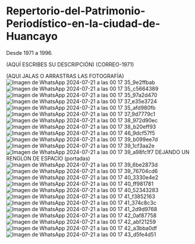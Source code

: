 # Repertorio-del-Patrimonio-Periodístico-en-la-ciudad-de-Huancayo
Desde 1971 a 1996.

(AQUÍ ESCRIBES SU DESCRIPCIÓN) (CORREO-1971)

(AQUI JALAS O ARRASTRAS LAS FOTOGRAFÍA)
![Imagen de WhatsApp 2024-07-21 a las 00 17 35_9e2ffbab](https://github.com/user-attachments/assets/0dfad0b1-eff0-4718-9bf7-e2ed4e54ed64)
![Imagen de WhatsApp 2024-07-21 a las 00 17 35_c5664389](https://github.com/user-attachments/assets/486e0944-0459-4bba-af0b-8127b64b813a)
![Imagen de WhatsApp 2024-07-21 a las 00 17 35_97a2d470](https://github.com/user-attachments/assets/bdd831c6-f79b-4a98-ad73-ca5aea614c59)
![Imagen de WhatsApp 2024-07-21 a las 00 17 37_e35e3724](https://github.com/user-attachments/assets/33e63574-d62c-4310-9056-9bccc9266c06)
![Imagen de WhatsApp 2024-07-21 a las 00 17 35_afd980fb](https://github.com/user-attachments/assets/522957d0-17d4-4093-85cd-88fa56d3c121)
![Imagen de WhatsApp 2024-07-21 a las 00 17 37_9d7779c1](https://github.com/user-attachments/assets/1b8c300d-656b-4729-9709-7e347222aaf6)
![Imagen de WhatsApp 2024-07-21 a las 00 17 38_972d90ec](https://github.com/user-attachments/assets/0a7d8a0f-a5ed-40c7-bd5c-5350fb197c56)
![Imagen de WhatsApp 2024-07-21 a las 00 17 38_b20eff93](https://github.com/user-attachments/assets/b794634b-ee90-4886-8d50-a53919a2cc03)
![Imagen de WhatsApp 2024-07-21 a las 00 17 46_9dcf57f5](https://github.com/user-attachments/assets/730105e1-6a40-4d0a-95c7-bb95d154fa4f)
![Imagen de WhatsApp 2024-07-21 a las 00 17 39_b099ee7d](https://github.com/user-attachments/assets/f725646c-cd36-4307-bb69-1ffb94d866a3)
![Imagen de WhatsApp 2024-07-21 a las 00 17 39_1cf3aa2e](https://github.com/user-attachments/assets/403273b4-caec-4c8a-a4f3-7ab159022898)
![Imagen de WhatsApp 2024-07-21 a las 00 17 39_a98fc1f7](https://github.com/user-attachments/assets/993e5b15-3f5b-4dea-8387-5f7cf8580718)
DEJANDO UN RENGLON DE ESPACIO (portadas)
![Imagen de WhatsApp 2024-07-21 a las 00 17 39_6be2873d](https://github.com/user-attachments/assets/3329ad22-7347-4724-a20a-60bf767bbfd5)
![Imagen de WhatsApp 2024-07-21 a las 00 17 39_76704cd6](https://github.com/user-attachments/assets/ae6eee26-e228-4bf8-b3e7-53d9eb0202b3)
![Imagen de WhatsApp 2024-07-21 a las 00 17 40_3330e4e2](https://github.com/user-attachments/assets/82b5b1a6-7828-47e1-85ab-7dbe897c131e)
![Imagen de WhatsApp 2024-07-21 a las 00 17 40_ff981781](https://github.com/user-attachments/assets/81f9babd-1ae2-4f1b-95ce-3a0bf6867006)
![Imagen de WhatsApp 2024-07-21 a las 00 17 40_52343283](https://github.com/user-attachments/assets/015d615e-a234-40aa-8afb-e82537c802f7)
![Imagen de WhatsApp 2024-07-21 a las 00 17 41_f3852163](https://github.com/user-attachments/assets/d3061b51-c4ac-4dde-91b1-337c32aea861)
![Imagen de WhatsApp 2024-07-21 a las 00 17 41_374c8c3c](https://github.com/user-attachments/assets/1c2ce2d3-86fb-474e-a4ac-79a0e5354399)
![Imagen de WhatsApp 2024-07-21 a las 00 17 41_2d9d9768](https://github.com/user-attachments/assets/e50287ad-c84a-42d5-8c4e-c24a4c1f2e15)
![Imagen de WhatsApp 2024-07-21 a las 00 17 42_0af87758](https://github.com/user-attachments/assets/bfb7f19e-3617-4eb3-aa13-840868b468ba)
![Imagen de WhatsApp 2024-07-21 a las 00 17 42_abf21259](https://github.com/user-attachments/assets/7e075191-98b1-41d4-a762-c7d1c1ddf4b5)
![Imagen de WhatsApp 2024-07-21 a las 00 17 42_a3bba0df](https://github.com/user-attachments/assets/a335a07c-a6df-4863-91f6-26f53b2af0b4)
![Imagen de WhatsApp 2024-07-21 a las 00 17 43_d5fe4d51](https://github.com/user-attachments/assets/b87e3dff-9521-4a3c-ac1e-43f429bbbe24)
